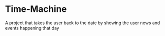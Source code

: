 # Time-Machine
A project that takes the user back to the date by showing the user news and events happening that day
